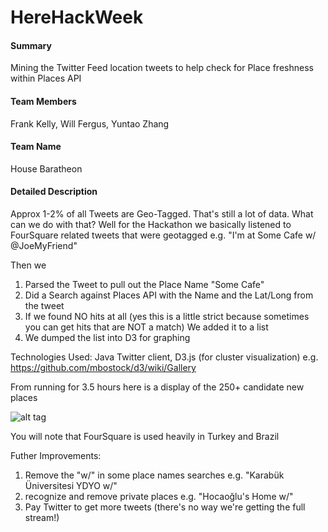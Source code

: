 HereHackWeek
============

#### Summary
Mining the Twitter Feed location tweets to help check for Place freshness within Places API

#### Team Members
Frank Kelly, Will Fergus, Yuntao Zhang

#### Team Name
House Baratheon

#### Detailed Description

Approx 1-2% of all Tweets are Geo-Tagged. That's still a lot of data. What can we do with that?
Well for the Hackathon we basically listened to FourSquare related tweets that were geotagged e.g. "I'm at Some Cafe w/ @JoeMyFriend" 

Then we

1. Parsed the Tweet to pull out the Place Name "Some Cafe"
2. Did a Search against Places API with the Name and the Lat/Long from the tweet
3. If we found NO hits at all (yes this is a little strict because sometimes you can get hits that are NOT a match)
We added it to a list
4. We dumped the list into D3 for graphing

Technologies Used: Java Twitter client, D3.js (for cluster visualization) e.g. https://github.com/mbostock/d3/wiki/Gallery

From running for 3.5 hours here is a display of the 250+ candidate new places 

![alt tag](https://raw.github.com/kellyfj/HereHackWeek/master/demo/newplaces.png)

You will note that FourSquare is used heavily in Turkey and Brazil

Futher Improvements:
1) Remove the "w/" in some place names searches e.g. "Karabük Üniversitesi YDYO w/"
2) recognize and remove private places e.g. "Hocaoğlu's Home w/"
3) Pay Twitter to get more tweets (there's no way we're getting the full stream!)

